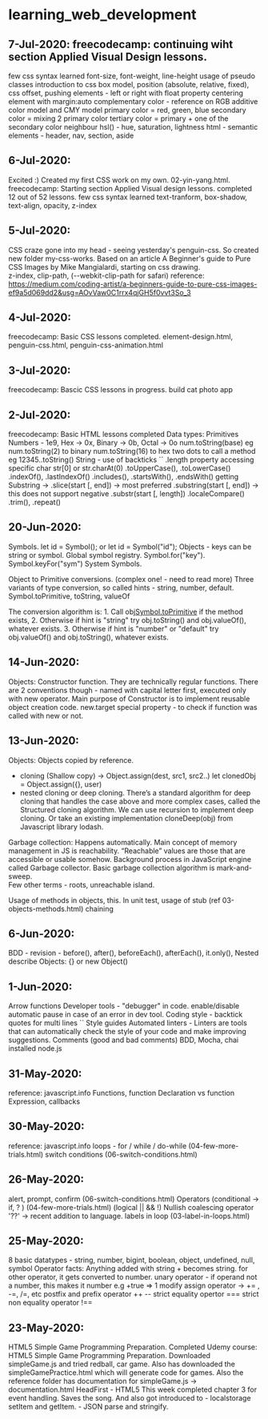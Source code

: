 # learning_web_development
## 7-Jul-2020: freecodecamp: continuing wiht section Applied Visual Design lessons.
few css syntax learned font-size, font-weight, line-height
usage of pseudo classes
introduction to css box model,  position (absolute, relative, fixed), css offset, 
pushing elements - left or right with float property
centering element with margin:auto
complementary color - reference on RGB additive color model and CMY model
  primary color = red, green, blue
  secondary color = mixing 2 primary color
  tertiary color = primary + one of the secondary color neighbour
hsl() - hue, saturation, lightness 
html - semantic elements - header, nav, section, aside

## 6-Jul-2020:
  Excited :) Created my first CSS work on my own. 02-yin-yang.html.
  freecodecamp: Starting section Applied Visual design lessons. completed 12 out of 52 lessons. 
  few css syntax learned text-tranform, box-shadow, text-align, opacity, z-index
  
## 5-Jul-2020:
  CSS craze gone into my head - seeing yesterday's penguin-css.
  So created new folder my-css-works. Based on an article A Beginner's guide to Pure CSS Images by Mike Mangialardi, starting on css drawing.  
  z-index, clip-path, (--webkit-clip-path for safari)
  reference: https://medium.com/coding-artist/a-beginners-guide-to-pure-css-images-ef9a5d069dd2&usg=AOvVaw0C1rrx4qjGH5f0vvt3So_3

## 4-Jul-2020:
  freecodecamp: Basic CSS lessons completed. element-design.html, penguin-css.html, penguin-css-animation.html
  
## 3-Jul-2020:
  freecodecamp: Bascic CSS lessons in progress. build cat photo app

## 2-Jul-2020:
  freecodecamp: Basic HTML lessons completed
  Data types: 
  Primitives
  Numbers - 1e9, Hex -> 0x, Binary -> 0b, Octal -> 0o
       num.toString(base) 
        eg num.toString(2) to binary
           num.toString(16) to hex
      two dots to call a method 
        eg 12345..toString() 
  String - use of backticks ``
    .length property
    accessing specific char str[0] or str.charAt(0) 
    .toUpperCase(), .toLowerCase()
    .indexOf(), .lastIndexOf()
    .includes(), .startsWith(), .endsWith()
    getting Substring -> .slice(start [, end])  -> most preferred
                         .substring(start [, end]) -> this does not support negative
                         .substr(start [, length])
    .localeCompare()
    .trim(), .repeat()

  
## 20-Jun-2020:
  Symbols.  let id = Symbol(); or let id = Symbol("id");
  Objects - keys can be string or symbol.
  Global symbol registry.  Symbol.for("key"). Symbol.keyFor("sym")
  System Symbols.

  Object to Primitive conversions.  (complex one! - need to read more)
  Three variants of type conversion, so called hints - string, number, default.
  Symbol.toPrimitive, toString, valueOf

  The conversion algorithm is:
    1. Call obj[Symbol.toPrimitive](hint) if the method exists,
    2. Otherwise if hint is "string"
        try obj.toString() and obj.valueOf(), whatever exists.
    3. Otherwise if hint is "number" or "default"
        try obj.valueOf() and obj.toString(), whatever exists.


## 14-Jun-2020:
  Objects: Constructor function. They are technically regular functions. There are 2 conventions though - named with capital letter first, executed only with new operator. Main purpose of Constructor is to implement reusable object creation code.
  new.target special property - to check if function was called with new or not.

## 13-Jun-2020:
  Objects: Objects copied by reference.
  - cloning (Shallow copy) -> Object.assign(dest, src1, src2..)
     let clonedObj = Object.assign({}, user)
  - nested cloning or deep cloning. There’s a standard algorithm for deep cloning that handles the case above and more complex cases, called the Structured cloning algorithm. We can use recursion to implement deep cloning. Or take an existing implementation cloneDeep(obj) from Javascript library lodash.

  Garbage collection: Happens automatically. Main concept of memory management in JS is reachability.
  “Reachable” values are those that are accessible or usable somehow.
  Background process in JavaScript engine called Garbage collector.
  Basic garbage collection algorithm is mark-and-sweep.  
  Few other terms - roots, unreachable island.  

  Usage of methods in objects, this. In unit test, usage of stub (ref 03-objects-methods.html)
  chaining

## 6-Jun-2020:
  BDD - revision - before(), after(), beforeEach(), afterEach(), it.only(), Nested describe
  Objects: {} or new Object()

## 1-Jun-2020:
  Arrow functions
  Developer tools - "debugger"  in code. enable/disable automatic pause in case of an error in dev tool.
  Coding style - backtick quotes for multi lines ``
  Style guides
  Automated linters - Linters are tools that can automatically check the style of your code and make improving suggestions.
  Comments (good and bad comments)
  BDD, Mocha, chai
  installed node.js

## 31-May-2020:
  reference: javascript.info
  Functions, function Declaration vs function Expression, callbacks

## 30-May-2020:
  reference: javascript.info
  loops - for / while / do-while (04-few-more-trials.html)
  switch conditions (06-switch-conditions.html)

## 26-May-2020:
  alert, prompt, confirm (06-switch-conditions.html)
  Operators (conditional -> if, ? ) (04-few-more-trials.html)
            (logical || && !)
  Nullish coalescing operator '??' -> recent addition to language.
  labels in loop (03-label-in-loops.html)

## 25-May-2020:
  8 basic datatypes - string, number, bigint, boolean, object, undefined, null, symbol
  Operator facts:
    Anything added with string + becomes string. for other operator, it gets converted to number.
    unary operator - if operand not a number, this makes it number e.g +true => 1
    modify assign operator -> += , -=, /=, etc
    postfix and prefix operator ++ --
    strict equality opertor === strict non equality operator !==

## 23-May-2020:
  HTML5 Simple Game Programming Preparation.
    Completed Udemy course: HTML5 Simple Game Programming Preparation.
    Downloaded simpleGame.js and tried redball, car game.
    Also has downloaded the simpleGamePractice.html which will generate code for games.
    Also the reference folder has documentation for simpleGame.js -> documentation.html
  HeadFirst - HTML5
    This week completed chapter 3 for event handling. Saves the song.
    And also got introduced to
      - localstorage setItem and getItem.
      - JSON parse and stringify.  
